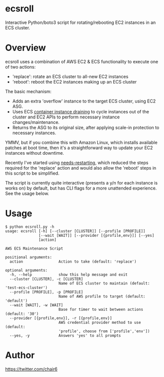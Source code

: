 # ecsroll

Interactive Python/boto3 script for rotating/rebooting EC2 instances in an ECS cluster.

# Overview

ecsroll uses a combination of AWS EC2 & ECS functionality to execute one of two actions:

* 'replace': rotate an ECS cluster to all-new EC2 instances
* 'reboot': reboot the EC2 instances making up an ECS cluster

The basic mechanism:
* Adds an extra 'overflow' instance to the target ECS cluster, using EC2 ASG.
* Uses ECS [container instance draining](https://docs.aws.amazon.com/AmazonECS/latest/developerguide/container-instance-draining.html) to cycle instances out of the cluster and EC2 APIs to perform necessary instance changes/maintenance.
* Returns the ASG to its original size, after applying scale-in protection to necessary instances.

YMMV, but if you combine this with Amazon Linux, which installs available patches at boot time, then it's a straightforward way to update your EC2 instances without downtime.

Recently I've started using [needs-restarting](https://chair6.net/amazon-linux-security-updates-needs-restarting.html), which reduced the steps required for the 'replace' action and would also allow the 'reboot' steps in this script to be simplified.

The script is currently quite interactive (presents a y/n for each instance is works on) by default, but has CLI flags for a more unattended experience. See the usage below.

# Usage
```
$ python ecsroll.py -h
usage: ecsroll [-h] [--cluster [CLUSTER]] [--profile [PROFILE]]
               [--wait [WAIT]] [--provider [{profile,env}]] [--yes]
               [action]

AWS ECS Maintenance Script

positional arguments:
  action                Action to take (default: 'replace')

optional arguments:
  -h, --help            show this help message and exit
  --cluster [CLUSTER], -c [CLUSTER]
                        Name of ECS cluster to maintain (default: 'test-ecs-cluster')
  --profile [PROFILE], -p [PROFILE]
                        Name of AWS profile to target (default: 'default')
  --wait [WAIT], -w [WAIT]
                        Base for timer to wait between actions (default: '30')
  --provider [{profile,env}], -r [{profile,env}]
                        AWS credential provider method to use (default:
                        'profile', choose from ['profile','env'])
  --yes, -y             Answers 'yes' to all prompts
```

# Author

https://twitter.com/chair6
